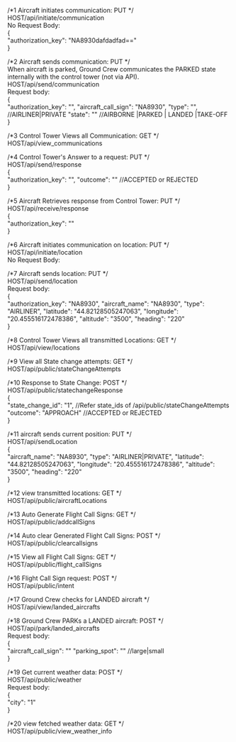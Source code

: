 /*1
Aircraft initiates communication: PUT
*/
<br />
HOST/api/initiate/communication
<br />
No Request Body:
<br />
{
<br />
  "authorization_key": "NA8930dafdadfad=="
  <br />
}

/*2
Aircraft sends communication: PUT
*/
<br />
When aircraft is parked, Ground Crew communicates the PARKED state internally with the control tower (not via API).
<br />
HOST/api/send/communication
<br />
Request body:
<br />
{
<br />
"authorization_key": "",
"aircraft_call_sign": "NA8930",
"type": "", //AIRLINER|PRIVATE
"state": "" //AIRBORNE |PARKED | LANDED |TAKE-OFF
<br />
}

/*3
Control Tower Views all Communication: GET
*/
<br />
HOST/api/view_communications

/*4
Control Tower's Answer to a request: PUT
*/
<br />
HOST/api/send/response
<br />
{
<br />
"authorization_key": "",
"outcome": "" //ACCEPTED or REJECTED
<br />
}


/*5
Aircraft Retrieves response from Control Tower: PUT
*/
<br />
HOST/api/receive/response
<br />
{
<br />
"authorization_key": ""
<br />
}

/*6
Aircraft initiates communication on location: PUT
*/
<br />
HOST/api/initiate/location
<br />
No Request Body:

/*7
Aircraft sends location: PUT
*/
<br />
HOST/api/send/location
<br />
Request body:
<br />
{
<br />
"authorization_key": "NA8930",
"aircraft_name": "NA8930",
"type": "AIRLINER",
"latitude": "44.82128505247063",
"longitude": "20.455516172478386",
"altitude": "3500",
"heading": "220"
<br />
}

/*8
Control Tower Views all transmitted Locations: GET
*/
<br />
HOST/api/view/locations
<br />

/*9
View all State change attempts: GET
*/
<br />
HOST/api/public/stateChangeAttempts

/*10
Response to State Change: POST
*/
<br />
HOST/api/public/statechangeResponse
<br />
{
<br />
"state_change_id": "1", //Refer state_ids of /api/public/stateChangeAttempts
"outcome": "APPROACH" //ACCEPTED or REJECTED
<br />
}

/*11
aircraft sends current position: PUT
*/
<br />
HOST/api/sendLocation
<br />
{
<br />
"aircraft_name": "NA8930",
"type": "AIRLINER|PRIVATE",
"latitude": "44.82128505247063",
"longitude": "20.455516172478386",
"altitude": "3500",
"heading": "220"
<br />
}

/*12
view transmitted locations: GET
*/
<br />
HOST/api/public/aircraftLocations


/*13
Auto Generate Flight Call Signs: GET
*/
<br />
HOST/api/public/addcallSigns

/*14
Auto clear Generated Flight Call Signs: POST
*/
<br />
HOST/api/public/clearcallsigns

/*15
View all Flight Call Signs: GET
*/
<br />
HOST/api/public/flight_callSigns

/*16
Flight Call Sign request: POST
*/
<br />
HOST/api/public/intent


/*17
Ground Crew checks for LANDED aircraft
*/
<br />
HOST/api/view/landed_aircrafts

/*18
Ground Crew PARKs a LANDED aircraft: POST
*/
<br />
HOST/api/park/landed_aircrafts
<br />
Request body:
<br />
{
<br />
"aircraft_call_sign": ""
"parking_spot": "" //large|small
<br />
}

/*19
Get current weather data: POST
*/
<br />
HOST/api/public/weather
<br />
Request body:
<br />
{
<br />
"city": "1"
<br />
}

/*20
view fetched weather data: GET
*/
<br />
HOST/api/public/view_weather_info



